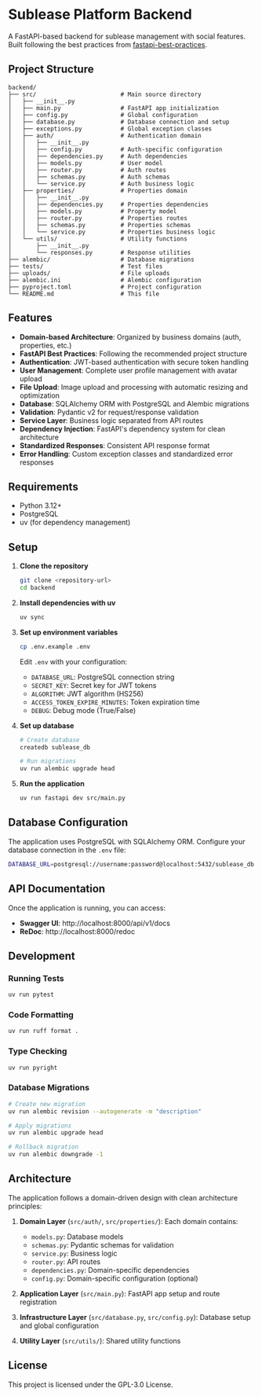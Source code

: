 # Sublease Platform Backend

A FastAPI-based backend for sublease management with social features. Built following the best practices from [fastapi-best-practices](https://github.com/zhanymkanov/fastapi-best-practices).

## Project Structure

```
backend/
├── src/                        # Main source directory
│   ├── __init__.py
│   ├── main.py                 # FastAPI app initialization
│   ├── config.py               # Global configuration
│   ├── database.py             # Database connection and setup
│   ├── exceptions.py           # Global exception classes
│   ├── auth/                   # Authentication domain
│   │   ├── __init__.py
│   │   ├── config.py           # Auth-specific configuration
│   │   ├── dependencies.py     # Auth dependencies
│   │   ├── models.py           # User model
│   │   ├── router.py           # Auth routes
│   │   ├── schemas.py          # Auth schemas
│   │   └── service.py          # Auth business logic
│   ├── properties/             # Properties domain
│   │   ├── __init__.py
│   │   ├── dependencies.py     # Properties dependencies
│   │   ├── models.py           # Property model
│   │   ├── router.py           # Properties routes
│   │   ├── schemas.py          # Properties schemas
│   │   └── service.py          # Properties business logic
│   └── utils/                  # Utility functions
│       ├── __init__.py
│       └── responses.py        # Response utilities
├── alembic/                    # Database migrations
├── tests/                      # Test files
├── uploads/                    # File uploads
├── alembic.ini                 # Alembic configuration
├── pyproject.toml              # Project configuration
└── README.md                   # This file
```

## Features

- **Domain-based Architecture**: Organized by business domains (auth, properties, etc.)
- **FastAPI Best Practices**: Following the recommended project structure
- **Authentication**: JWT-based authentication with secure token handling
- **User Management**: Complete user profile management with avatar upload
- **File Upload**: Image upload and processing with automatic resizing and optimization
- **Database**: SQLAlchemy ORM with PostgreSQL and Alembic migrations
- **Validation**: Pydantic v2 for request/response validation
- **Service Layer**: Business logic separated from API routes
- **Dependency Injection**: FastAPI's dependency system for clean architecture
- **Standardized Responses**: Consistent API response format
- **Error Handling**: Custom exception classes and standardized error responses

## Requirements

- Python 3.12+
- PostgreSQL
- uv (for dependency management)

## Setup

1. **Clone the repository**

   ```bash
   git clone <repository-url>
   cd backend
   ```

2. **Install dependencies with uv**

   ```bash
   uv sync
   ```

3. **Set up environment variables**

   ```bash
   cp .env.example .env
   ```

   Edit `.env` with your configuration:

   - `DATABASE_URL`: PostgreSQL connection string
   - `SECRET_KEY`: Secret key for JWT tokens
   - `ALGORITHM`: JWT algorithm (HS256)
   - `ACCESS_TOKEN_EXPIRE_MINUTES`: Token expiration time
   - `DEBUG`: Debug mode (True/False)

4. **Set up database**

   ```bash
   # Create database
   createdb sublease_db

   # Run migrations
   uv run alembic upgrade head
   ```

5. **Run the application**
   ```bash
   uv run fastapi dev src/main.py
   ```

## Database Configuration

The application uses PostgreSQL with SQLAlchemy ORM. Configure your database connection in the `.env` file:

```bash
DATABASE_URL=postgresql://username:password@localhost:5432/sublease_db
```

## API Documentation

Once the application is running, you can access:

- **Swagger UI**: http://localhost:8000/api/v1/docs
- **ReDoc**: http://localhost:8000/redoc

## Development

### Running Tests

```bash
uv run pytest
```

### Code Formatting

```bash
uv run ruff format .
```

### Type Checking

```bash
uv run pyright
```

### Database Migrations

```bash
# Create new migration
uv run alembic revision --autogenerate -m "description"

# Apply migrations
uv run alembic upgrade head

# Rollback migration
uv run alembic downgrade -1
```

## Architecture

The application follows a domain-driven design with clean architecture principles:

1. **Domain Layer** (`src/auth/`, `src/properties/`): Each domain contains:

   - `models.py`: Database models
   - `schemas.py`: Pydantic schemas for validation
   - `service.py`: Business logic
   - `router.py`: API routes
   - `dependencies.py`: Domain-specific dependencies
   - `config.py`: Domain-specific configuration (optional)

2. **Application Layer** (`src/main.py`): FastAPI app setup and route registration

3. **Infrastructure Layer** (`src/database.py`, `src/config.py`): Database setup and global configuration

4. **Utility Layer** (`src/utils/`): Shared utility functions

## License

This project is licensed under the GPL-3.0 License.
